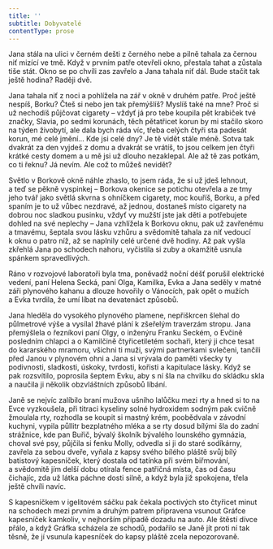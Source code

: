 ```yaml
---
title: ''
subtitle: Dobyvatelé
contentType: prose
---
```


  

Jana stála na ulici v černém dešti z černého nebe a pilně tahala za černou niť mizící ve tmě. Když v prvním patře otevřeli okno, přestala tahat a zůstala tiše stát. Okno se po chvíli zas zavřelo a Jana tahala niť dál. Bude stačit tak ještě hodina? Raději dvě.

Jana tahala niť z noci a pohlížela na zář v okně v druhém patře. Proč ještě nespíš, Borku? Čteš si nebo jen tak přemýšlíš? Myslíš také na mne? Proč si už nechodíš půjčovat cigarety – vždyť já pro tebe koupila pět krabiček tvé značky, Slavia, po sedmi korunách, těch pětatřicet korun by mi stačilo skoro na týden živobytí, ale dala bych ráda víc, třeba celých čtyři sta padesát korun, mé celé jmění… Kde jsi celé dny? Je tě vidět stále méně. Sotva tak dvakrát za den vyjdeš z domu a dvakrát se vrátíš, to jsou celkem jen čtyři krátké cesty domem a u mě jsi už dlouho nezaklepal. Ale až tě zas potkám, co ti řeknu? Já nevím. Ale což to můžeš nevidět?

Světlo v Borkově okně náhle zhaslo, to jsem ráda, že si už jdeš lehnout, a teď se pěkně vyspinkej – Borkova okenice se potichu otevřela a ze tmy jeho tvář jako světlá skvrna s ohníčkem cigarety, moc kouříš, Borku, a před spaním je to už vůbec nezdravé, až jednou, dostaneš místo cigarety na dobrou noc sladkou pusinku, vždyť vy mužští jste jak děti a potřebujete dohled na své neplechy – Jana vzhlížela k Borkovu oknu, pak už zavřenému a tmavému, šeptala svou lásku vzhůru a svědomitě tahala za niť vedoucí k oknu o patro níž, až se naplnily celé určené dvě hodiny. Až pak vyšla zkřehlá Jana po schodech nahoru, vyčistila si zuby a okamžitě usnula spánkem spravedlivých.

Ráno v rozvojové laboratoři byla tma, poněvadž noční déšť porušil elektrické vedení, paní Helena Secká, paní Olga, Kamilka, Evka a Jana seděly v matné záři plynového kahanu a dlouze hovořily o Vánocích, pak opět o mužích a Evka tvrdila, že umí líbat na devatenáct způsobů.

Jana hleděla do vysokého plynového plamene, nepřiškrcen šlehal do půlmetrové výše a vysílal žhavé plání k zšeřelým traverzám stropu. Jana přemýšlela o řezníkovi paní Olgy, o inženýru Franku Seckém, o Evčině posledním chlapci a o Kamilčině čtyřicetiletém sochaři, který ji chce tesat do kararského mramoru, všichni ti muži, svými partnerkami svlečeni, tančili před Janou v plynovém ohni a Jana si vrývala do paměti všecky ty podivnosti, sladkosti, úskoky, tvrdosti, kořisti a kapitulace lásky. Když se pak rozsvítilo, poprosila šeptem Evku, aby s ní šla na chvilku do skládku skla a naučila ji několik obzvláštních způsobů líbání.

Janě se nejvíc zalíbilo braní mužova ušního lalůčku mezi rty a hned si to na Evce vyzkoušela, při titraci kyseliny solné hydroxidem sodným pak cvičně žmoulala rty, rozhodla se koupit si mastný krém, poobědvala v závodní kuchyni, vypila půllitr bezplatného mléka a se rty dosud bílými šla do zadní strážnice, kde pan Buřič, bývalý školník bývalého lounského gymnázia, choval své psy, půjčila si fenku Molly, odvedla si ji do staré sodíkárny, zavřela za sebou dveře, vyňala z kapsy svého bílého pláště svůj bílý batistový kapesníček, který dostala od tatínka při svém biřmování, a svědomitě jím delší dobu otírala fence patřičná místa, čas od času čichajíc, zda už látka páchne dosti silně, a když byla již spokojena, třela ještě chvíli navíc.

S kapesníčkem v igelitovém sáčku pak čekala poctivých sto čtyřicet minut na schodech mezi prvním a druhým patrem připravena vsunout Gráfce kapesníček kamkoliv, v nejhorším případě dozadu na auto. Ale štěstí dívce přálo, a když Gráfka scházela ze schodů, podařilo se Janě jít proti ní tak těsně, že jí vsunula kapesníček do kapsy pláště zcela nepozorovaně.
